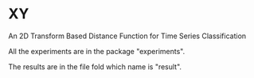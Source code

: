 # XY
An 2D Transform Based Distance Function for Time Series Classification


All the experiments are in the package "experiments".


The results are in the file fold which name is "result".
